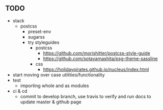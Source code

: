 TODO
---
- stack
  - postcss
    - preset-env
    - sugarss
    - try styleguides
      - postcss
        - https://github.com/morishitter/postcss-style-guide
        - https://github.com/sotayamashita/psg-theme-sassline
      - css
        - https://holidaypirates.github.io/nucleus/index.html
- start moving over case utilities/functionality
- test
  - importing whole and as modules
- ci & cd
  - commit to develop branch, use travis to verify and run docs to update master & github page
